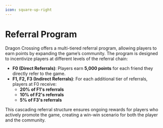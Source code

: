 ```yaml
---
icon: square-up-right
---
```


# Referral Program

Dragon Crossing offers a multi-tiered referral program, allowing players to earn points by expanding the game’s community. The program is designed to incentivize players at different levels of the referral chain:

* **F0 (Direct Referrals)**: Players earn **5,000 points** for each friend they directly refer to the game.
* **F1, F2, F3 (Indirect Referrals)**: For each additional tier of referrals, players at F0 receive:
  * **20% of F1's referrals**
  * **10% of F2's referrals**
  * **5% of F3's referrals**

This cascading referral structure ensures ongoing rewards for players who actively promote the game, creating a win-win scenario for both the player and the community.
